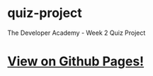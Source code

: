 # quiz-project
The Developer Academy - Week 2 Quiz Project

# [View on Github Pages!](https://rossw01.github.io/quiz-project/)

